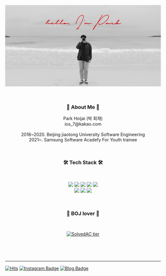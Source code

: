 </br></br>
![main](https://github.com/par3k/par3k/blob/main/main.jpeg)
</br>

</br>
<h3 align="center"><b>🌝 About Me 🌝</b></h3>
<p align="center">
  Park Hoijai (박 회재)<br>
  ios_7@kakao.com<br><br>
  2018~2020. Beijing jiaotong University Software Engineering<br>
  2021~. Samsung Software Acadefy For Youth trainee<br>
</p>
<br>
<h3 align="center"><b>🛠 Tech Stack 🛠</b></h3>
</br>
<p align="center">
<img src="https://img.shields.io/badge/Python-3776AB?style=flat-square&logo=Python&logoColor=white"/></a>
<img src="https://img.shields.io/badge/Flask-FFFFFF?style=flat-square&logo=Flask&logoColor=black"/></a> 
<img src="https://img.shields.io/badge/Java-007396?style=flat-square&logo=Java&logoColor=white"/></a> 
<img src="https://img.shields.io/badge/SpringBoot-6DB33F?style=flat-square&logo=Spring&logoColor=white"/></a>
<img src="https://img.shields.io/badge/MySQL-4479A1?style=flat-square&logo=MySQL&logoColor=white"/></a><br>
<img src="https://img.shields.io/badge/Amazon AWS-232F3E?style=flat-square&logo=Amazon%20AWS&logoColor=white"/></a>
<img src="https://img.shields.io/badge/linux-FCC624?style=flat-square&logo=linux&logoColor=black">
<img src="https://img.shields.io/badge/TensorFlow-FF6F00?style=flat-square&logo=TensorFlow&logoColor=white"/></a>

</p>
</br>
<h3 align="center">💪 BOJ lover 💪</h3><br>
<div align="center">

[![SolvedAC tier](http://mazassumnida.wtf/api/v2/generate_badge?boj=hoijae0194)](https://solved.ac/hoijae0194) 

</div>
</br></br></br>
<hr>

[![Hits](https://hits.seeyoufarm.com/api/count/incr/badge.svg?url=https%3A%2F%2Fgithub.com%2Fpar3k&count_bg=%23FF0000&title_bg=%23636364&icon=&icon_color=%23E7E7E7&title=hits&edge_flat=false)](https://hits.seeyoufarm.com)
[![Instagram Badge](https://img.shields.io/badge/-Instagram-E4405F?style=flat-square&logo=instagram&logoColor=white&link=https://www.instagram.com/zuzu_zzing/)](https://www.instagram.com/par3k/) 
[![Blog Badge](http://img.shields.io/badge/Blog-FFCD00?style=flat-square&logoColor=black&logo=kakao&link=https://blog.naver.com/chajuhui123)](https://par3k.tistory.com)
<br>

